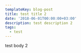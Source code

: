 ```yaml
---
templateKey: blog-post
title: test title 2
date: '2018-06-01T00:00:00+03:00'
description: test description 2
tags:
  - test
---
```

test body 2
